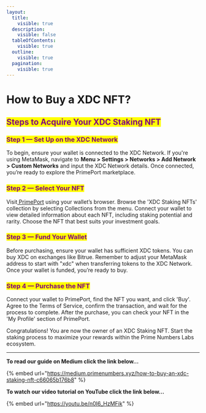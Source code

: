 ```yaml
---
layout:
  title:
    visible: true
  description:
    visible: false
  tableOfContents:
    visible: true
  outline:
    visible: true
  pagination:
    visible: true
---
```


# How to Buy a XDC NFT?

## <mark style="color:purple;">Steps to Acquire Your XDC Staking NFT</mark>

### <mark style="color:purple;">Step 1 — Set Up on the XDC Network</mark>&#x20;

To begin, ensure your wallet is connected to the XDC Network. If you're using MetaMask, navigate to **Menu > Settings > Networks > Add Network > Custom Networks** and input the XDC Network details. Once connected, you’re ready to explore the PrimePort marketplace.

### <mark style="color:purple;">Step 2 — Select Your NFT</mark>&#x20;

Visit[ PrimePort](https://primeport.xyz) using your wallet’s browser. Browse the 'XDC Staking NFTs' collection by selecting Collections from the menu. Connect your wallet to view detailed information about each NFT, including staking potential and rarity. Choose the NFT that best suits your investment goals.

### <mark style="color:purple;">Step 3 — Fund Your Wallet</mark>&#x20;

Before purchasing, ensure your wallet has sufficient XDC tokens. You can buy XDC on exchanges like Bitrue. Remember to adjust your MetaMask address to start with "xdc" when transferring tokens to the XDC Network. Once your wallet is funded, you’re ready to buy.

### <mark style="color:purple;">Step 4 — Purchase the NFT</mark>&#x20;

Connect your wallet to PrimePort, find the NFT you want, and click 'Buy'. Agree to the Terms of Service, confirm the transaction, and wait for the process to complete. After the purchase, you can check your NFT in the 'My Profile' section of PrimePort.

Congratulations! You are now the owner of an XDC Staking NFT. Start the staking process to maximize your rewards within the Prime Numbers Labs ecosystem.

***

**To read our guide on Medium click the link below...**

{% embed url="https://medium.primenumbers.xyz/how-to-buy-an-xdc-staking-nft-c66065b176b8" %}

**To watch our video tutorial on YouTube click the link below...**

{% embed url="https://youtu.be/n0I6_HzMFik" %}
